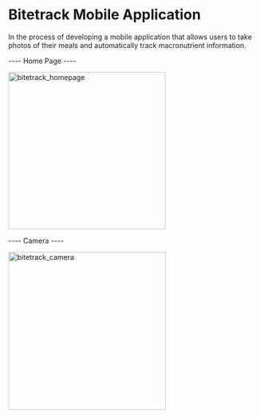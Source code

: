 # Bitetrack Mobile Application

In the process of developing a mobile application that allows users to take photos of their meals and automatically track macronutrient information. 

---- Home Page ----


<img width="315" alt="bitetrack_homepage" src="https://github.com/MelanieKent/cmd-f/assets/114884399/857f2c64-7336-4006-a141-de7a5a0892af">


---- Camera ----


<img width="316" alt="bitetrack_camera" src="https://github.com/MelanieKent/cmd-f/assets/114884399/492af053-1329-4730-a585-5792f6ffd855">


